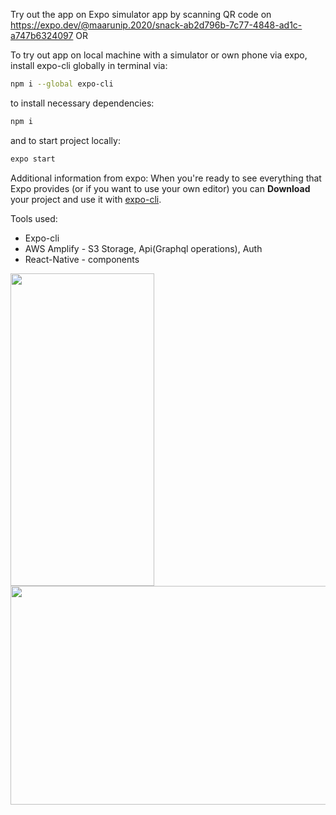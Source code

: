 Try out the app on Expo simulator app by scanning QR code on https://expo.dev/@maarunip.2020/snack-ab2d796b-7c77-4848-ad1c-a747b6324097
OR

To try out app on local machine with a simulator or own phone via expo, 
install expo-cli globally in terminal via:
```bash
npm i --global expo-cli
```
to install necessary dependencies:
```bash
npm i 
```
and to start project locally: 
```bash
expo start
```

Additional information from expo:
When you're ready to see everything that Expo provides (or if you want to use your own editor) you can **Download** your project and use it with [expo-cli](https://docs.expo.io/get-started/installation).

Tools used:

- Expo-cli
- AWS Amplify - S3 Storage, Api(Graphql operations), Auth
- React-Native - components


<img src="ezgif-7-d7a381656b6e.gif" width="230" height="500"/>
<img src="ezgif-2-46d34f5c214b.gif" width="600" height="350"/>
